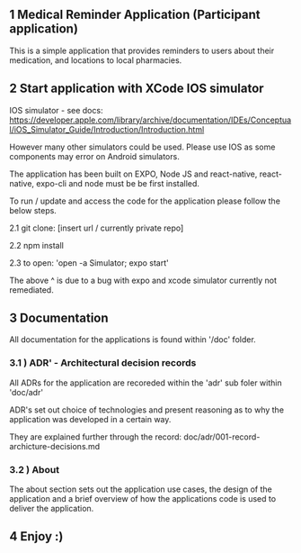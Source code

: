 ## 1 Medical Reminder Application (Participant application)

This is a simple application that provides reminders to users about their medication, and locations to local pharmacies. 

## 2 Start application with XCode IOS simulator

IOS simulator - see docs:  https://developer.apple.com/library/archive/documentation/IDEs/Conceptual/iOS_Simulator_Guide/Introduction/Introduction.html

However many other simulators could be used. Please use IOS as some components may error on Android simulators. 

The application has been built on EXPO, Node JS and react-native, react-native, expo-cli and node must be be first installed. 


To run / update and access the code for the application please follow the below steps. 

2.1 git clone: [insert url / currently private repo]

2.2 npm install

2.3 to open:
'open -a Simulator; expo start'

The above ^ is due to a bug with expo and xcode simulator currently not remediated.


## 3 Documentation

All documentation for the applications is found within '/doc' folder. 

### 3.1 ) ADR' - Architectural decision records

All ADRs for the application are recoreded within the 'adr' sub foler within 'doc/adr'

ADR's set out choice of technologies and present reasoning as to why the application was developed in a certain way.

They are explained further through the record: doc/adr/001-record-archicture-decisions.md

### 3.2 ) About 

The about section sets out the application use cases, the design of the application and a brief overview of how the applications code is used to deliver the application.

## 4 Enjoy :)


